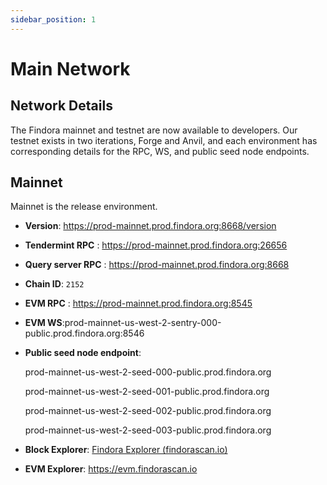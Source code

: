 ```yaml
---
sidebar_position: 1
---
```


# Main Network


## Network Details
The Findora mainnet and testnet are now available to developers. Our testnet exists in two iterations, Forge and Anvil, and each environment has corresponding details for the RPC, WS, and public seed node endpoints.

## Mainnet
Mainnet is the release environment.
- **Version**: https://prod-mainnet.prod.findora.org:8668/version
- **Tendermint RPC** : https://prod-mainnet.prod.findora.org:26656
- **Query server RPC** : https://prod-mainnet.prod.findora.org:8668
- **Chain ID**: `2152`
- **EVM RPC** : https://prod-mainnet.prod.findora.org:8545
- **EVM WS**:prod-mainnet-us-west-2-sentry-000-public.prod.findora.org:8546
- **Public seed node endpoint**:

  prod-mainnet-us-west-2-seed-000-public.prod.findora.org

  prod-mainnet-us-west-2-seed-001-public.prod.findora.org

  prod-mainnet-us-west-2-seed-002-public.prod.findora.org

  prod-mainnet-us-west-2-seed-003-public.prod.findora.org

- **Block Explorer**: [Findora Explorer (findorascan.io)](https://findorascan.io/)

- **EVM Explorer**: https://evm.findorascan.io
